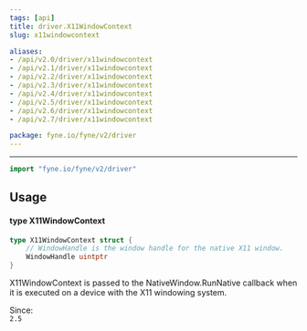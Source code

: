 ```yaml
---
tags: [api]
title: driver.X11WindowContext
slug: x11windowcontext

aliases:
- /api/v2.0/driver/x11windowcontext
- /api/v2.1/driver/x11windowcontext
- /api/v2.2/driver/x11windowcontext
- /api/v2.3/driver/x11windowcontext
- /api/v2.4/driver/x11windowcontext
- /api/v2.5/driver/x11windowcontext
- /api/v2.6/driver/x11windowcontext
- /api/v2.7/driver/x11windowcontext

package: fyne.io/fyne/v2/driver
---
```



---
```go
import "fyne.io/fyne/v2/driver"
```

## Usage

#### type X11WindowContext

```go
type X11WindowContext struct {
	// WindowHandle is the window handle for the native X11 window.
	WindowHandle uintptr
}
```

X11WindowContext is passed to the NativeWindow.RunNative callback when it is executed on a device with the X11 windowing system.


<div class="since">Since: <code>
2.5</code></div>
